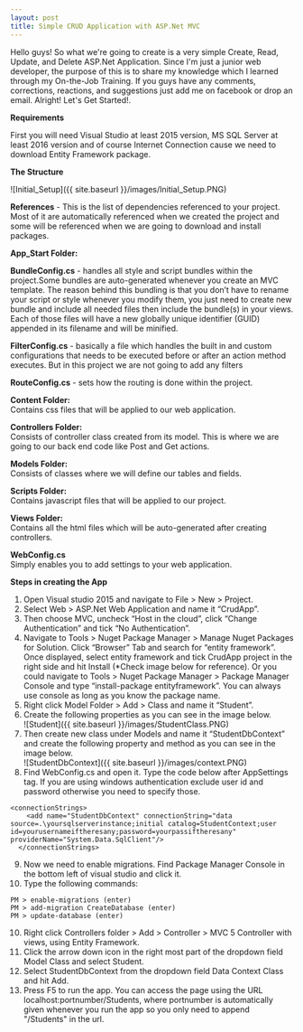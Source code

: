 ```yaml
---
layout: post
title: Simple CRUD Application with ASP.Net MVC
---
```


Hello guys! So what we're going to create is a very simple Create, Read, Update, and Delete ASP.Net Application. Since I'm just a junior web developer, the purpose of this is to share my knowledge which I learned through my On-the-Job Training. If you guys have any comments, corrections, reactions, and suggestions just add me on facebook or drop an email. Alright! Let's Get Started!.

**Requirements**

First you will need Visual Studio at least 2015 version, MS SQL Server at least 2016 version and of course Internet Connection cause we need to download Entity Framework package.

**The Structure**

![Initial_Setup]({{ site.baseurl }}/images/Initial_Setup.PNG)

**References** - This is the list of dependencies referenced to your project. Most of it are automatically referenced when we created the project and some will be referenced when we are going to download and install packages.

**App_Start Folder:**

**BundleConfig.cs** - handles all style and script bundles within the project.Some bundles are auto-generated whenever you create an MVC template. The reason behind this bundling is that you don’t have to rename your script or style whenever you modify them, you just need to create new bundle and include all needed files then include the bundle(s) in your views. Each of those files will have a new globally unique identifier (GUID) appended in its filename and will be minified.

**FilterConfig.cs** - basically a file which handles the built in and custom configurations that needs to be executed before or after an action method executes. But in this project we are not going to add any filters

**RouteConfig.cs** - sets how the routing is done within the project.

**Content Folder:**  
Contains css files that will be applied to our web application.

**Controllers Folder:**  
Consists of controller class created from its model. This is where we are going to our back end code like Post and Get actions.

**Models Folder:**  
Consists of classes where we will define our tables and fields.

**Scripts Folder:**  
Contains javascript files that will be applied to our project.

**Views Folder:**  
Contains all the html files which will be auto-generated after creating controllers.

**WebConfig.cs**  
Simply enables you to add settings to your web application.


**Steps in creating the App**  

1.	Open Visual studio 2015 and navigate to File > New > Project. 
2.	Select Web > ASP.Net Web Application and name it “CrudApp”.
3.	Then choose MVC, uncheck “Host in the cloud”, click “Change Authentication” and tick “No Authentication”.
4.	Navigate to Tools > Nuget Package Manager > Manage Nuget Packages for Solution. Click “Browser” Tab and search for “entity framework”. Once displayed, select entity framework and tick CrudApp project in the right side and hit Install (*Check image below for reference). Or you could navigate to Tools > Nuget Package Manager > Package Manager Console and type “install-package entityframework”. You can always use console as long as you know the package name.
5.	Right click Model Folder > Add > Class and name it “Student”. 
6.	Create the following properties as you can see in the image below.  
![Student]({{ site.baseurl }}/images/StudentClass.PNG)  
7.	Then create new class under Models and name it “StudentDbContext” and create the following property and method as you can see in the image below.  
![StudentDbContext]({{ site.baseurl }}/images/context.PNG)  
8.  Find WebConfig.cs and open it. Type the code below after AppSettings tag. If you are using windows authentication exclude user id and password otherwise you need to specify those.  
```  
<connectionStrings>
    <add name="StudentDbContext" connectionString="data source=.\yoursqlserverinstance;initial catalog=StudentContext;user id=yourusernameiftheresany;password=yourpassiftheresany" providerName="System.Data.SqlClient"/>
  </connectionStrings>
```  
9.  Now we need to enable migrations. Find Package Manager Console in the bottom left of visual studio and click it.  
10.  Type the following commands:  
```
PM > enable-migrations (enter)
PM > add-migration CreateDatabase (enter)
PM > update-database (enter)
```  
10.  Right click Controllers folder > Add > Controller > MVC 5 Controller with views, using Entity Framework.  
11.  Click the arrow down icon in the right most part of the dropdown field Model Class and select Student.  
12.  Select StudentDbContext from the dropdown field Data Context Class and hit Add.
13.  Press F5 to run the app. You can access the page using the URL localhost:portnumber/Students, where portnumber is automatically given whenever you run the app so you only need to append "/Students" in the url.
